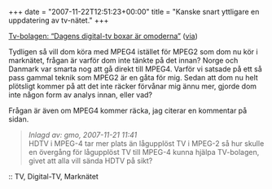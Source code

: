 +++
date = "2007-11-22T12:51:23+00:00"
title = "Kanske snart yttligare en uppdatering av tv-nätet."
+++

[Tv-bolagen: &#8220;Dagens digital-tv boxar är omoderna&#8221;][1] ([via][2])

Tydligen så vill dom köra med MPEG4 istället för MPEG2 som dom nu kör i marknätet, frågan är varför dom inte tänkte på det innan? Norge och Danmark var smarta nog att gå direkt till MPEG4. Varför vi satsade på ett så pass gammal teknik som MPEG2 är en gåta för mig. Sedan att dom nu helt plötsligt kommer på att det inte räcker förvånar mig ännu mer, gjorde dom inte någon form av analys innan, eller vad?

Frågan är även om MPEG4 kommer räcka, jag citerar en kommentar på sidan.

> <p align="left">
>   <em>Inlagd av: gmo, 2007-11-21 11:41</em><br /> HDTV i MPEG-4 tar mer plats än lågupplöst TV i MPEG-2 så hur skulle en övergång för lågupplöst TV till MPEG-4 kunna hjälpa TV-bolagen, givet att alla vill sända HDTV på sikt?
> </p>

<p align="left">
  :: TV, Digital-TV, Marknätet
</p>

<small></small>

 [1]: http://www.e24.se/branscher/reklammedia/artikel_105583.e24
 [2]: http://betaalfa.polymono.net/2007/11/21/nu-slacks-det-digitala-marknatet/
